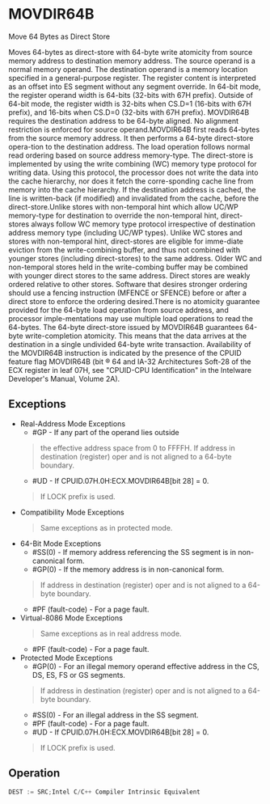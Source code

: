 # MOVDIR64B

Move 64 Bytes as Direct Store

Moves 64-bytes as direct-store with 64-byte write atomicity from source memory address to destination memory address.
The source operand is a normal memory operand.
The destination operand is a memory location specified in a general-purpose register.
The register content is interpreted as an offset into ES segment without any segment override.
In 64-bit mode, the register operand width is 64-bits (32-bits with 67H prefix).
Outside of 64-bit mode, the register width is 32-bits when CS.D=1 (16-bits with 67H prefix), and 16-bits when CS.D=0 (32-bits with 67H prefix).
MOVDIR64B requires the destination address to be 64-byte aligned.
No alignment restriction is enforced for source operand.MOVDIR64B first reads 64-bytes from the source memory address.
It then performs a 64-byte direct-store opera-tion to the destination address.
The load operation follows normal read ordering based on source address memory-type.
The direct-store is implemented by using the write combining (WC) memory type protocol for writing data.
Using this protocol, the processor does not write the data into the cache hierarchy, nor does it fetch the corre-sponding cache line from memory into the cache hierarchy.
If the destination address is cached, the line is written-back (if modified) and invalidated from the cache, before the direct-store.Unlike stores with non-temporal hint which allow UC/WP memory-type for destination to override the non-temporal hint, direct-stores always follow WC memory type protocol irrespective of destination address memory type (including UC/WP types).
Unlike WC stores and stores with non-temporal hint, direct-stores are eligible for imme-diate eviction from the write-combining buffer, and thus not combined with younger stores (including direct-stores) to the same address.
Older WC and non-temporal stores held in the write-combing buffer may be combined with younger direct stores to the same address.
Direct stores are weakly ordered relative to other stores.
Software that desires stronger ordering should use a fencing instruction (MFENCE or SFENCE) before or after a direct store to enforce the ordering desired.There is no atomicity guarantee provided for the 64-byte load operation from source address, and processor imple-mentations may use multiple load operations to read the 64-bytes.
The 64-byte direct-store issued by MOVDIR64B guarantees 64-byte write-completion atomicity.
This means that the data arrives at the destination in a single undivided 64-byte write transaction.
Availability of the MOVDIR64B instruction is indicated by the presence of the CPUID feature flag MOVDIR64B (bit ® 64 and IA-32 Architectures Soft-28 of the ECX register in leaf 07H, see "CPUID-CPU Identification" in the Intelware Developer's Manual, Volume 2A).

## Exceptions

- Real-Address Mode Exceptions
  - #GP - If any part of the operand lies outside
  > the effective address space from 0 to FFFFH.
  > If address in destination (register) oper
  > and is not aligned to a 64-byte boundary.
  - #UD - If CPUID.07H.0H:ECX.MOVDIR64B[bit 28] = 0.
  > If LOCK prefix is used.
- Compatibility Mode Exceptions
  > Same exceptions as in protected mode.
- 64-Bit Mode Exceptions
  - #SS(0) - If memory address referencing the SS segment is in non-canonical form.
  - #GP(0) - If the memory address is in non-canonical form.
  > If address in destination (register) oper
  > and is not aligned to a 64-byte boundary.
  - #PF (fault-code) - For a page fault.
- Virtual-8086 Mode Exceptions
  > Same exceptions as in real address mode.
  - #PF (fault-code) - For a page fault.
- Protected Mode Exceptions
  - #GP(0) - For an illegal memory operand effective address in the CS, DS, ES, FS or GS segments.
  > If address in destination (register) oper
  > and is not aligned to a 64-byte boundary.
  - #SS(0) - For an illegal address in the SS segment.
  - #PF (fault-code) - For a page fault.
  - #UD - If CPUID.07H.0H:ECX.MOVDIR64B[bit 28] = 0.
  > If LOCK prefix is used.

## Operation

```C
DEST := SRC;Intel C/C++ Compiler Intrinsic Equivalent
```

